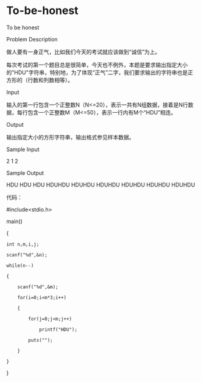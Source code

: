 # To-be-honest

To be honest

Problem Description

做人要有一身正气，比如我们今天的考试就应该做到“诚信”为上。

每次考试的第一个题目总是很简单，今天也不例外，本题是要求输出指定大小的"HDU"字符串，特别地，为了体现“正气”二字，我们要求输出的字符串也是正方形的（行数和列数相等）。

Input

输入的第一行包含一个正整数N（N<=20），表示一共有N组数据，接着是N行数据，每行包含一个正整数M（M<=50），表示一行内有M个“HDU”相连。

Output

输出指定大小的方形字符串，输出格式参见样本数据。


Sample Input

2 1 2

Sample Output

HDU HDU HDU HDUHDU HDUHDU HDUHDU HDUHDU HDUHDU HDUHDU

代码：

#include<stdio.h>

main()

{

	int n,m,i,j;
  
	scanf("%d",&n);
  
	while(n--)
  
	{
  
		scanf("%d",&m);
    
		for(i=0;i<m*3;i++)
    
		{
    
			for(j=0;j<m;j++)
      
				printf("HDU");
        
			puts("");
      
		}
    
	}
  
}

